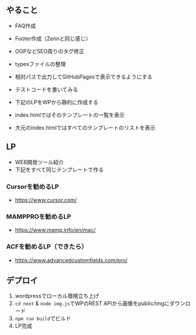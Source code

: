## やること
- FAQ作成
- Footer作成（Zennと同じ感じ）
- OGPなどSEO周りのタグ修正
- typesファイルの整理

- 相対パスで出力してGitHubPagesで表示できるようにする
- テストコードを書いてみる
- 下記のLPをWPから静的に作成する
- index.htmlではそのテンプレートの一覧を表示
- 大元のindex.htmlではすべてのテンプレートのリストを表示

## LP
- WEB開発ツール紹介
- 下記をすべて同じテンプレートで作る

### Cursorを勧めるLP
- https://www.cursor.com/

### MAMPPROを勧めるLP
- https://www.mamp.info/en/mac/

### ACFを勧めるLP（できたら）
- https://www.advancedcustomfields.com/pro/

## デプロイ
1. wordpressでローカル環境立ち上げ
1. `cd next` & `node img.js`でWPのREST APIから画像をpublic/imgにダウンロード
1. `npm run build`でビルド
1. LP完成
